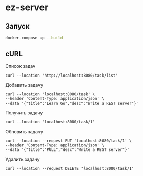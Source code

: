 # ez-server

## Запуск

```bash
docker-compose up --build
```

## cURL

Список задач
```
curl --location 'http://localhost:8080/task/list'
```

Добавить задачу
```
curl --location 'localhost:8080/task' \
--header 'Content-Type: application/json' \
--data '{"title":"Learn Go","desc":"Write a REST server"}'
```

Получить задачу
```
curl --location 'localhost:8080/task/1'
```

Обновить задачу
```
curl --location --request PUT 'localhost:8080/task/1' \
--header 'Content-Type: application/json' \
--data '{"title":"PULL","desc":"Write a REST server"}'
```

Удалить задачу
```
curl --location --request DELETE 'localhost:8080/task/1'
```